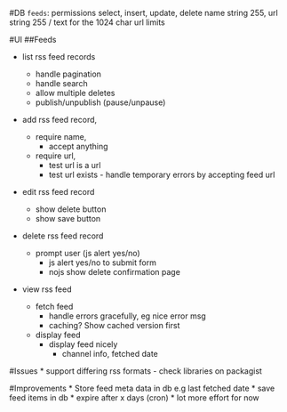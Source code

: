 #DB
	`feeds`: permissions select, insert, update, delete
		name string 255, 
		url string 255 / text for the 1024 char url limits

#UI
##Feeds
* list rss feed records
	* handle pagination
	* handle search
	* allow multiple deletes
	* publish/unpublish (pause/unpause)

* add rss feed record, 
	* require name,
		* accept anything
	* require url, 
		* test url is a url
		* test url exists - handle temporary errors by accepting feed url

* edit rss feed record
	* show delete button
	* show save button

* delete rss feed record 
	* prompt user (js alert yes/no)
		 * js alert yes/no to submit form
		 * nojs show delete confirmation page

* view rss feed
	* fetch feed
		* handle errors gracefully, eg nice error msg
		* caching? Show cached version first
	* display feed
		* display feed nicely
			* channel info, fetched date

#Issues
	* support differing rss formats - check libraries on packagist

#Improvements
	* Store feed meta data in db e.g last fetched date
	* save feed items in db
		* expire after x days (cron)
		* lot more effort for now